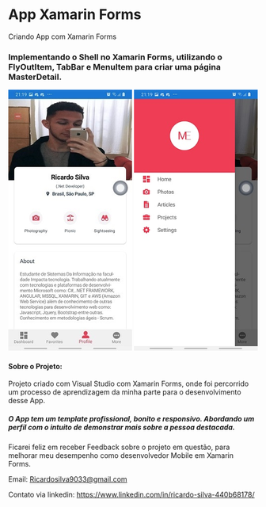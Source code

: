 # App Xamarin Forms
Criando App com Xamarin Forms 
### Implementando o Shell no Xamarin Forms, utilizando o FlyOutItem, TabBar e MenuItem para criar uma página MasterDetail.

![Print-App-Xamarin (1)](https://github.com/RicardoDkw/App-Xamarin-Forms/blob/master/Print-App-Xamarin%20(2).jpg)
![Print-App-Xamarin (2)](https://github.com/RicardoDkw/App-Xamarin-Forms/blob/master/Print-App-Xamarin%20(1).jpeg)

#### Sobre o Projeto:
Projeto criado com Visual Studio com Xamarin Forms, onde foi percorrido um processo de aprendizagem da minha parte para o desenvolvimento desse App. 

##### O App tem um template profissional, bonito e responsivo. Abordando um perfil com o intuito de demonstrar mais sobre a pessoa destacada.

Ficarei feliz em receber Feedback sobre o projeto em questão, para melhorar meu desempenho como desenvolvedor Mobile em Xamarin Forms.

Email: Ricardosilva9033@gmail.com

Contato via linkedin: https://www.linkedin.com/in/ricardo-silva-440b68178/
